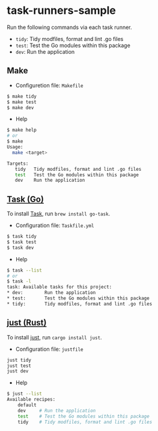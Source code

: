 # task-runners-sample

Run the following commands via each task runner.

- `tidy`: Tidy modfiles, format and lint .go files
- `test`: Test the Go modules within this package
- `dev`: Run the application

## Make

- Configuretion file: `Makefile`

```bash
$ make tidy
$ make test
$ make dev
```

- Help

```bash
$ make help
# or
$ make
Usage:
  make <target>

Targets:
   tidy   Tidy modfiles, format and lint .go files
   test   Test the Go modules within this package
   dev    Run the application
```

## [Task (Go)](https://taskfile.dev/)

To install [Task](https://taskfile.dev/installation/), run `brew install go-task`.

- Configuration file: `Taskfile.yml`

```bash
$ task tidy
$ task test
$ task dev
```

- Help

```bash
$ task --list
# or
$ task -l
task: Available tasks for this project:
* dev:        Run the application
* test:       Test the Go modules within this package
* tidy:       Tidy modfiles, format and lint .go files
```

## [just (Rust)](https://github.com/casey/just)

To install [just](https://github.com/casey/just), run `cargo install just`.

- Configuration file: `justfile`

```bash
just tidy
just test
just dev
```

- Help

```bash
$ just --list
Available recipes:
    default
    dev     # Run the application
    test    # Test the Go modules within this package
    tidy    # Tidy modfiles, format and lint .go files
```
